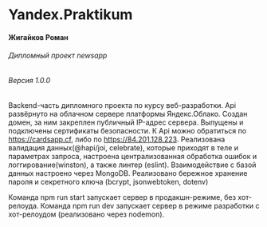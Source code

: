 # Yandex.Praktikum
#### Жигайков Роман
###### Дипломный проект newsapp
###### Версия 1.0.0

Backend-часть дипломного проекта по курсу веб-разработки. Api развёрнуто на облачном сервере платформы Яндекс.Облако. Создан домен, за ним закреплен публичный IP-адрес сервера. Выпущены и подключены сертификаты безопасности. К Api можно обратиться по https://cardsapp.cf, либо по https://84.201.128.223. Реализована валидация данных(@hapi/joi, celebrate), которые приходят в теле и параметрах запроса, настроена централизованная обработка ошибок и логгирование(winston), а также линтер (eslint). Взаимодействие с базой данных настроено через MongoDB. Реализовано бережное хранение пароля и секретного ключа (bcrypt, jsonwebtoken, dotenv)

Команда npm run start запускает сервер в продакшн-режиме, без хот-релоуда.
Команда npm run dev запускает сервер в режиме разработки с хот-релоудом (реализовано через nodemon).
